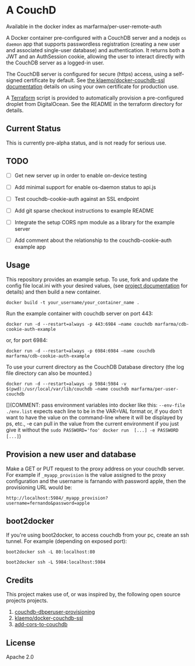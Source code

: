 # A CouchD

Available in the docker index as marfarma/per-user-remote-auth

A Docker container pre-configured with a CouchDB server and a nodejs `os daemon` app that supports passwordless registration (creating a new user and associated single-user database) and authentication.  It returns both a JWT and an AuthSession cookie, allowing the user to interact directly with the CouchDB server as a logged-in user.

The CouchDB server is configured for secure (https) access, using a self-signed certificate by default.  See [the klaemo/docker-couchdb-ssl documentation](https://github.com/klaemo/docker-couchdb-ssl) details on using your own certificate for production use.

A [Terraform](https://www.terraform.io) script is provided to automatically provision a pre-configured droplet from DigitalOcean.  See the README in the terraform directory for details.

## Current Status

This is currently pre-alpha status, and is not ready for serious use.

## TODO

- [ ] Get new server up in order to enable on-device testing
- [ ] Add minimal support for enable os-daemon status to api.js
- [ ] Test couchdb-cookie-auth against an SSL endpoint
- [ ] Add git sparse checkout instructions to example README
- [ ] Integrate the setup CORS npm module as a library for the example server
- [ ] Add comment about the relationship to the couchdb-cookie-auth example app


## Usage

This repository provides an example setup.  To use, fork and update the config file local.ini with your desired values, (see [project documentation](https://github.com/pegli/couchdb-dbperuser-provisioning) for details) and then build a new container.

    docker build -t your_username/your_container_name .

Run the example container with couchdb server on port 443:

    docker run -d --restart=always -p 443:6984 –name couchdb marfarma/cdb-cookie-auth-example

or, for port 6984:

    docker run -d --restart=always -p 6984:6984 –name couchdb marfarma/cdb-cookie-auth-example

To use your current directory as the CouchDB Database directory (the log file directory can also be mounted.)


    docker run -d --restart=always -p 5984:5984 -v $(pwd):/usr/local/var/lib/couchdb –name couchdb marfarma/per-user-couchdb

[](COMMENT: pass environment variables into docker like this: `--env-file ./env.list` expects each line to be in the VAR=VAL format or, if you don't want to have the value on the command-line where it will be displayed by ps, etc., -e can pull in the value from the current environment if you just give it without the `sudo PASSWORD='foo' docker run  [...] -e PASSWORD [...]`)


## Provision a new user and database

Make a GET or PUT request to the proxy address on your couchdb server. For example if `_myapp_provision` is the value assigned to the proxy configuration and the username is farnando with password apple, then the provisioning URL would be:

    http://localhost:5984/_myapp_provision?username=fernando&password=apple

## boot2docker

If you're using boot2docker, to access couchdb from your pc, create an ssh tunnel.  For example (depending on exposed port):

    boot2docker ssh -L 80:localhost:80

    boot2docker ssh -L 5984:localhost:5984

## Credits

This project makes use of, or was inspired by, the following open source projects projects.

1. [couchdb-dbperuser-provisioning](https://github.com/pegli/couchdb-dbperuser-provisioning)
1. [klaemo/docker-couchdb-ssl](https://github.com/klaemo/docker-couchdb-ssl)
1. [add-cors-to-couchdb](https://github.com/pouchdb/add-cors-to-couchdb)

## License

Apache 2.0
